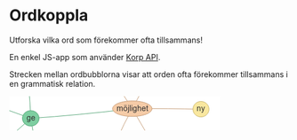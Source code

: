 # Ordkoppla

Utforska vilka ord som förekommer ofta tillsammans!

En enkel JS-app som använder [Korp API](https://ws.spraakbanken.gu.se/ws/korp/v7/#basic-information).

Strecken mellan ordbubblorna visar att orden ofta förekommer tillsammans i en grammatisk relation.

![Ordbubblor](edges.png)

